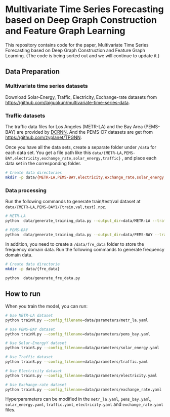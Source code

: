 # Multivariate Time Series Forecasting based on Deep Graph Construction and Feature Graph Learning
This repository contains code for the paper, Multivariate Time Series Forecasting based on Deep Graph Construction and Feature Graph Learning. (The code is being sorted out and we will continue to update it.)

## Data Preparation

### Multivariate time series datasets

Download Solar-Energy, Traffic, Electricity, Exchange-rate datasets from https://github.com/laiguokun/multivariate-time-series-data.

### Traffic datasets
The traffic data files for Los Angeles (METR-LA) and the Bay Area (PEMS-BAY) are  provided by [DCRNN](https://github.com/chnsh/DCRNN_PyTorch).
And the PEMS-D7 datasets are get from https://github.com/zyplanet/TPGNN.

Once you have all the data sets, create a separate folder under `/data` for each data set. You get a file path like this 
`data/{METR-LA,PEMS-BAY,electricity,exchange_rate,solar_energy,traffic}`
, and place each data set in the corresponding folder.

```bash
# Create data directories
mkdir -p data/{METR-LA,PEMS-BAY,electricity,exchange_rate,solar_energy,traffic}
```

### Data processing
Run the following commands to generate train/test/val dataset at  `data/{METR-LA,PEMS-BAY}/{train,val,test}.npz`.

```bash
# METR-LA
python  data/generate_training_data.py --output_dir=data/METR-LA --traffic_df_filename=data/metr-la.h5

# PEMS-BAY
python  data/generate_training_data.py --output_dir=data/PEMS-BAY --traffic_df_filename=data/pems-bay.h5
```
In addition, you need to create a `/data/fre_data` folder to store the frequency domain data.
Run the following commands to generate frequency domain data.

```bash
# Create data directorie
mkdir -p data/{fre_data}

python  data/generate_fre_data.py 
```

## How to run

When you train the model, you can run:

```bash
# Use METR-LA dataset
python trainM.py --config_filename=data/parameters/metr_la.yaml 

# Use PEMS-BAY dataset
python trainM.py --config_filename=data/parameters/pems_bay.yaml 

# Use Solar-EnergyY dataset
python trainS.py --config_filename=data/parameters/solar_energy.yaml 

# Use Traffic dataset
python trainS.py --config_filename=data/parameters/traffic.yaml 

# Use Electricity dataset
python trainS.py --config_filename=data/parameters/electricity.yaml 

# Use Exchange-rate dataset
python trainS.py --config_filename=data/parameters/exchange_rate.yaml 
```

Hyperparameters can be modified in the `metr_la.yaml`, `pems_bay.yaml`, `solar_energy.yaml`, `traffic.yaml`, `electricity.yaml` and `exchange_rate.yaml`  files.

